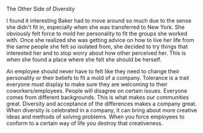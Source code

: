 The Other Side of Diversity

I found it interesting Baker had to move around so much due to the sense she didn't fit in, especially when she was transferred to New York. She obviously felt force to mold her personality to fit the groups she worked with. Once she realized she was getting advice on how to live her life from the same people she felt so isolated from, she decided to try things that interested her and to stop worry about how other perceived her. This is when she found a place where she felt she should be herself. 

An employee should never have to felt like they need to change their personality or their beliefs to fit a mold of a company. Tolerance is a trait everyone must display to make sure they are welcoming to their coworkers/employees. People will disagree on certain issues. Everyone comes from different backgrounds. This is what makes our communities great. Diversity and acceptance of the differences makes a company great. When diversity is celebrated in a company, it can bring about more creative ideas and methods of solving problems. When you force employees to conform to a certain way of life you destroy that creativeness.
